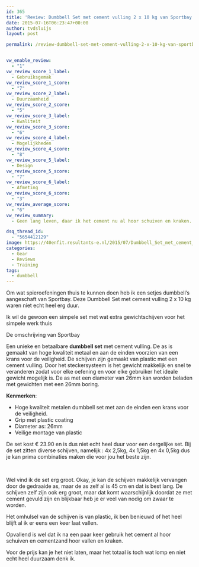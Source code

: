```yaml
---
id: 365
title: 'Review: Dumbbell Set met cement vulling 2 x 10 kg van Sportbay.nl'
date: 2015-07-16T06:23:47+00:00
author: tvdsluijs
layout: post

permalink: /review-dumbbell-set-met-cement-vulling-2-x-10-kg-van-sportbay-nl/


vw_enable_review:
  - "1"
vw_review_score_1_label:
  - Gebruiksgemak
vw_review_score_1_score:
  - "7"
vw_review_score_2_label:
  - Duurzaamheid
vw_review_score_2_score:
  - "5"
vw_review_score_3_label:
  - Kwaliteit
vw_review_score_3_score:
  - "6"
vw_review_score_4_label:
  - Mogelijkheden
vw_review_score_4_score:
  - "8"
vw_review_score_5_label:
  - Design
vw_review_score_5_score:
  - "7"
vw_review_score_6_label:
  - Afmeting
vw_review_score_6_score:
  - "3"
vw_review_average_score:
  - "6"
vw_review_summary:
  - Geen lang leven, daar ik het cement nu al hoor schuiven en kraken.

dsq_thread_id:
  - "5654412129"
image: https://40enfit.resultants-e.nl/2015/07/Dumbbell_Set_met_cement_vulling_2_x_10_kg.jpg
categories:
  - Gear
  - Reviews
  - Training
tags:
  - dumbbell
---
```

Om wat spieroefeningen thuis te kunnen doen heb ik een setjes dumbbell&#8217;s aangeschaft van Sportbay. Deze Dumbbell Set met cement vulling 2 x 10 kg waren niet echt heel erg duur.

Ik wil de gewoon een simpele set met wat extra gewichtschijven voor het simpele werk thuis

De omschrijving van Sportbay

Een unieke en betaalbare **dumbbell set** met cement vulling. De as is gemaakt van hoge kwaliteit metaal en aan de einden voorzien van een krans voor de veiligheid. De schijven zijn gemaakt van plastic met een cement vulling. Door het steckersysteem is het gewicht makkelijk en snel te veranderen zodat voor elke oefening en voor elke gebruiker het ideale gewicht mogelijk is. De as met een diameter van 26mm kan worden beladen met gewichten met een 26mm boring.

**Kenmerken**:

  * Hoge kwaliteit metalen dumbbell set met aan de einden een krans voor de veiligheid.
  * Grip met plastic coating
  * Diameter as: 26mm
  * Veilige montage van plastic

De set kost € 23.90 en is dus niet echt heel duur voor een dergelijke set. Bij de set zitten diverse schijven, namelijk : 4x 2,5kg, 4x 1,5kg en 4x 0,5kg dus je kan prima combinaties maken die voor jou het beste zijn.

&nbsp;

Wel vind ik de set erg groot. Okay, je kan de schijven makkelijk vervangen door de gedraaide as, maar de as zelf al is 45 cm en dat is best lang. De schijven zelf zijn ook erg groot, maar dat komt waarschijnlijk doordat ze met cement gevuld zijn en blijkbaar heb je er veel van nodig om zwaar te worden.

Het omhulsel van de schijven is van plastic, ik ben benieuwd of het heel blijft al ik er eens een keer laat vallen.

Opvallend is wel dat ik na een paar keer gebruik het cement al hoor schuiven en cementzand hoor vallen en kraken.

Voor de prijs kan je het niet laten, maar het totaal is toch wat lomp en niet echt heel duurzaam denk ik.